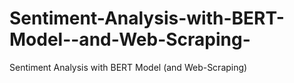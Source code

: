# Sentiment-Analysis-with-BERT-Model--and-Web-Scraping-
Sentiment Analysis with BERT Model (and Web-Scraping)
